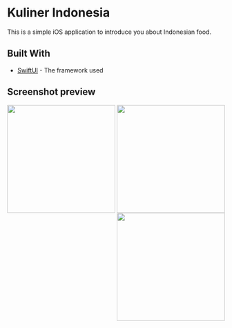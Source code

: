 # Kuliner Indonesia
This is a simple iOS application to introduce you about Indonesian food.

## Built With

* [SwiftUI](https://developer.apple.com/documentation/swiftui) - The framework used

## Screenshot preview
<p align="center">
<img src="https://user-images.githubusercontent.com/52901233/80718746-be89b200-8b24-11ea-8143-76a38f2fe311.png" align="left" width="250"/>
<img src="https://user-images.githubusercontent.com/52901233/80718768-c21d3900-8b24-11ea-8ac9-ea5cda49c3e2.png" align="center" width="250"/>
<img src="https://user-images.githubusercontent.com/52901233/80718780-c5182980-8b24-11ea-9647-282dec07178d.png" align="right" width="250"/>
</p>
